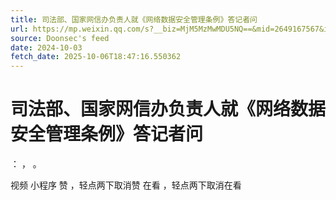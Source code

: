 ```yaml
---
title: 司法部、国家网信办负责人就《网络数据安全管理条例》答记者问
url: https://mp.weixin.qq.com/s?__biz=MjM5MzMwMDU5NQ==&mid=2649167567&idx=1&sn=3a679029e32e750542a4e4b152564aff
source: Doonsec's feed
date: 2024-10-03
fetch_date: 2025-10-06T18:47:16.550362
---
```


# 司法部、国家网信办负责人就《网络数据安全管理条例》答记者问

：
，
。

视频
小程序
赞
，轻点两下取消赞
在看
，轻点两下取消在看